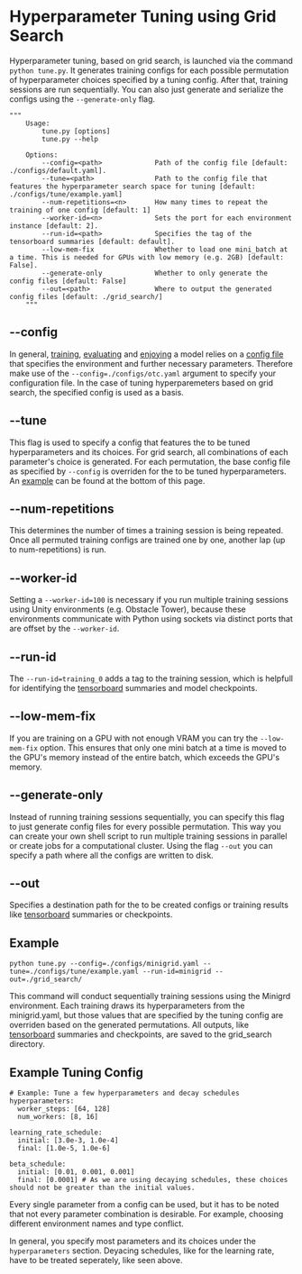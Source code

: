 # Hyperparameter Tuning using Grid Search

Hyperparameter tuning, based on grid search, is launched via the command `python tune.py`.
It generates training configs for each possible permutation of hyperparameter choices specified by a tuning config.
After that, training sessions are run sequentially.
You can also just generate and serialize the configs using the `--generate-only` flag.

```
"""
    Usage:
        tune.py [options]
        tune.py --help

    Options:
        --config=<path>             Path of the config file [default: ./configs/default.yaml].
        --tune=<path>               Path to the config file that features the hyperparameter search space for tuning [default: ./configs/tune/example.yaml]
        --num-repetitions=<n>       How many times to repeat the training of one config [default: 1]
        --worker-id=<n>             Sets the port for each environment instance [default: 2].
        --run-id=<path>             Specifies the tag of the tensorboard summaries [default: default].
        --low-mem-fix               Whether to load one mini_batch at a time. This is needed for GPUs with low memory (e.g. 2GB) [default: False].
        --generate-only             Whether to only generate the config files [default: False]
        --out=<path>                Where to output the generated config files [default: ./grid_search/]
    """
```

## --config
In general, [training](training.md), [evaluating](evaluation.md) and [enjoying](enjoy.md) a model relies on a [config file](configuration.md) that specifies the environment and further necessary parameters.
Therefore make use of the `--config=./configs/otc.yaml` argument to specify your configuration file.
In the case of tuning hyperparemeters based on grid search, the specified config is used as a basis.

## --tune
This flag is used to specify a config that features the to be tuned hyperparameters and its choices.
For grid search, all combinations of each parameter's choice is generated.
For each permutation, the base config file as specified by `--config` is overriden for the to be tuned hyperparameters.
An [example](#example-tuning-config) can be found at the bottom of this page.

## --num-repetitions
This determines the number of times a training session is being repeated.
Once all permuted training configs are trained one by one, another lap (up to num-repetitions) is run.

## --worker-id
Setting a `--worker-id=100` is necessary if you run multiple training sessions using Unity environments (e.g. Obstacle Tower), because these environments communicate with Python using sockets via distinct ports that are offset by the `--worker-id`.

## --run-id
The `--run-id=training_0` adds a tag to the training session, which is helpfull for identifying the [tensorboard](tensorboard.md) summaries and model checkpoints.

## --low-mem-fix
If you are training on a GPU with not enough VRAM you can try the `--low-mem-fix` option. This ensures that only one mini batch at a time is moved to the GPU's memory instead of the entire batch, which exceeds the GPU's memory.

## --generate-only
Instead of running training sessions sequentially, you can specify this flag to just generate config files for every possible permutation.
This way you can create your own shell script to run multiple training sessions in parallel or create jobs for a computational cluster.
Using the flag `--out` you can specify a path where all the configs are written to disk.

## --out
Specifies a destination path for the to be created configs or training results like [tensorboard](tensorboard.md) summaries or checkpoints.

## Example

```
python tune.py --config=./configs/minigrid.yaml --tune=./configs/tune/example.yaml --run-id=minigrid --out=./grid_search/
```

This command will conduct sequentially training sessions using the Minigrd environment. Each training draws its hyperparameters from the minigrid.yaml, but those values that are specified by the tuning config are overriden based on the generated permutations. All outputs, like [tensorboard](tensorboard.md) summaries and checkpoints, are saved to the grid_search directory.

## Example Tuning Config

```
# Example: Tune a few hyperparameters and decay schedules
hyperparameters:
  worker_steps: [64, 128]
  num_workers: [8, 16]

learning_rate_schedule:
  initial: [3.0e-3, 1.0e-4]
  final: [1.0e-5, 1.0e-6]

beta_schedule:
  initial: [0.01, 0.001, 0.001]
  final: [0.0001] # As we are using decaying schedules, these choices should not be greater than the initial values.
```

Every single parameter from a config can be used, but it has to be noted that not every parameter combination is desirable.
For example, choosing different environment names and type conflict.

In general, you specify most parameters and its choices under the `hyperparameters` section.
Deyacing schedules, like for the learning rate, have to be treated seperately, like seen above.